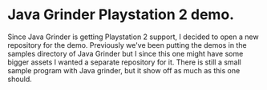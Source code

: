 
Java Grinder Playstation 2 demo.
================================

Since Java Grinder is getting Playstation 2 support, I decided
to open a new repository for the demo.  Previously we've been
putting the demos in the samples directory of Java Grinder but
I since this one might have some bigger assets I wanted a
separate repository for it.  There is still a small sample
program with Java grinder, but it show off as much as this one
should.

